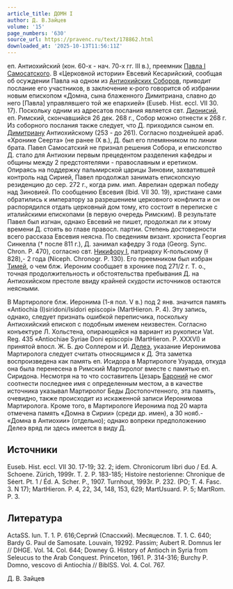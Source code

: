 ```yaml
---
article_title: ДОМН I
author: Д. В.Зайцев
volume: '15'
page_numbers: '630'
source_url: https://pravenc.ru/text/178862.html
downloaded_at: '2025-10-13T11:56:11Z'
---
```


еп. Антиохийский (кон. 60-х - нач. 70-х гг. III в.), преемник [Павла I Самосатского](<https://pravenc.ru/text/Павла I Самосатского.html>). В «Церковной истории» Евсевий Кесарийский, сообщая об осуждении Павла на одном из [Антиохийских Соборов](<https://pravenc.ru/text/Антиохийских Соборов.html>), приводит послание его участников, в заключение к-рого говорится об избрании новым епископом «Домна, сына блаженного Димитриана, славно до него [Павла] управлявшего той же епархией» (Euseb. Hist. eccl. VII 30. 17). Поскольку одним из адресатов послания является свт. [Дионисий](https://pravenc.ru/text/Дионисий.html), еп. Римский, скончавшийся 26 дек. 268 г., Собор можно отнести к 268 г. Из соборного послания также следует, что Д. приходился сыном еп. [Димитриану](https://pravenc.ru/text/Димитриану.html) Антиохийскому (253 - до 261). Согласно позднейшей араб. «Хронике Сеерта» (не ранее IX в.), Д. был его племянником по линии брата. Павел Самосатский не признал решения Собора, и епископство Д. стало для Антиохии первым прецедентом разделения кафедры и общины между 2 предстоятелями - православным и еретиком. Опираясь на поддержку пальмирской царицы Зиновии, захватившей контроль над Сирией, Павел продолжал занимать епископскую резиденцию до сер. 272 г., когда рим. имп. Аврелиан одержал победу над Зиновией. По сообщению Евсевия (Ibid. VII 30. 19), христиане сами обратились к императору за разрешением церковного конфликта и он распорядился отдать церковный дом тому, кто состоит в переписке с италийскими епископами (в первую очередь Римским). В результате Павел был изгнан, однако Евсевий не пишет, продолжал ли к этому времени Д. стоять во главе правосл. партии. Степень достоверности всего рассказа Евсевия неясна. По сведениям визант. хрониста Георгия Синкелла († после 811 г.), Д. занимал кафедру 3 года (Georg. Sync. Chron. P. 470), согласно свт. [Никифору I](<https://pravenc.ru/text/Никифору I.html>), патриарху К-польскому (Ɨ 828),- 2 года (Niceph. Chronogr. P. 130). Его преемником был избран [Тимей](https://pravenc.ru/text/Тимей.html), о чем блж. Иероним сообщает в хронике под 271/2 г. Т. о., точная продолжительность и обстоятельства пребывания Д. на Антиохийском престоле ввиду крайней скудости источников остаются неясными.

В Мартирологе блж. Иеронима (1-я пол. V в.) под 2 янв. значится память «Antiochia (I)siridoni/Isidori episcopi» (MartHieron. P. 4). Эту запись, однако, следует признать ошибкой переписчика, поскольку Антиохийский епископ с подобным именем неизвестен. Согласно конъектуре Л. Хольстена, опирающейся на вариант из рукописи Vat. Reg. 435 «Antiochiae Syriae Doni episcopi» (MartHieron. P. XXXVI) и принятой впосл. Ж. Б. дю Соллером и И. [Делеэ](https://pravenc.ru/text/Делеэ.html), указание Иеронимова Мартиролога следует считать относящимся к Д. Эта заметка воспроизведена как память еп. Исидора в Мартирологе Узуарда, откуда она была перенесена в Римский Мартиролог вместе с памятью еп. Сиридона. Несмотря на то что составитель Цезарь [Бароний](https://pravenc.ru/text/БАРОНИЙ.html) не смог соотнести последнее имя с определенным местом, а в качестве источника указывал Мартиролог Беды Достопочтенного, эта память, очевидно, также происходит из искаженной записи Иеронимова Мартиролога. Кроме того, в Мартирологе Иеронима под 20 марта отмечена память «Домна в Сирии» (среди др. имен), а 30 нояб.- «Домна в Антиохии» (отдельно); однако вопреки предположению Делеэ вряд ли здесь имеется в виду Д.

## Источники

Euseb. Hist. eccl. VII 30. 17-19; 32. 2; idem. Chronicorum libri duo / Ed. A. Schoene. Zürich, 1999r. T. 2. P. 183-185; Histoire nestorienne: Chronique de Séert. Pt. 1 / Éd. A. Scher. P., 1907. Turnhout, 1993r. P. 232. (PO; T. 4. Fasc. 3. N 17); MartHieron. P. 4, 22, 34, 148, 153, 629; MartUsuard. P. 5; MartRom. P. 3.

## Литература

ActaSS. Iun. T. 1. P. 616;Сергий (Спасский). Месяцеслов. Т. 1. С. 640; Bardy G. Paul de Samosate. Louvain, 19292. Passim; Aubert R. Domnus Ier // DHGE. Vol. 14. Col. 644; Downey G. History of Antioch in Syria from Seleucus to the Arab Conquest. Princeton, 1961. P. 314-316; Burchy P. Domno, vescovo di Antiochia // BiblSS. Vol. 4. Col. 767.

Д. В.  Зайцев
